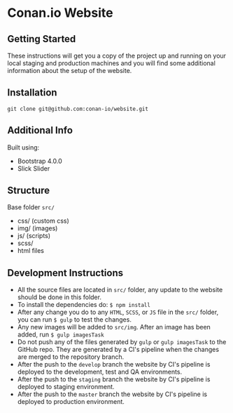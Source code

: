 # Conan.io Website

## Getting Started

These instructions will get you a copy of the project up and running on your local staging and production machines and you will find some additional information about the setup of the website.

## Installation

```
git clone git@github.com:conan-io/website.git
```
## Additional Info

 Built using:
 - Bootstrap 4.0.0
 - Slick Slider

## Structure

Base folder `src/`
- css/ (custom css)
- img/ (images)
- js/ (scripts)
- scss/
- html files

## Development Instructions

- All the source files are located in `src/` folder, any update to the website should be done in this folder.
- To install the dependencies do: `$ npm install`
- After any change you do to any `HTML`, `SCSS`, or `JS` file in the `src/` folder, you can run `$ gulp` 
  to test the changes.
- Any new images will be added to `src/img`. After an image has been added, run `$ gulp imagesTask`
- Do not push any of the files generated by `gulp` or `gulp imagesTask` to the GitHub repo. They are
  generated by a CI's pipeline when the changes are merged to the repository branch.
- After the push to the `develop` branch the website by CI's pipeline is deployed to the development, test and QA environments.
- After the push to the `staging` branch the website by CI's pipeline is deployed to staging environment.
- After the push to the `master` branch the website by CI's pipeline is deployed to production environment.


